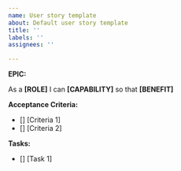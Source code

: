 ```yaml
---
name: User story template
about: Default user story template
title: ''
labels: ''
assignees: ''

---
```


**EPIC:** <epic>

As a **[ROLE]** I can **[CAPABILITY]** so that **[BENEFIT]**

**Acceptance Criteria:**
- [] [Criteria 1]
- [] [Criteria 2]


**Tasks:**
- [] [Task 1]
